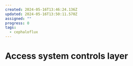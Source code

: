 ```yaml
---
created: 2024-05-16T13:46:24.136Z
updated: 2024-05-16T13:50:11.570Z
assigned: ""
progress: 0
tags:
  - cephaloflux
---
```


# Access system controls layer
